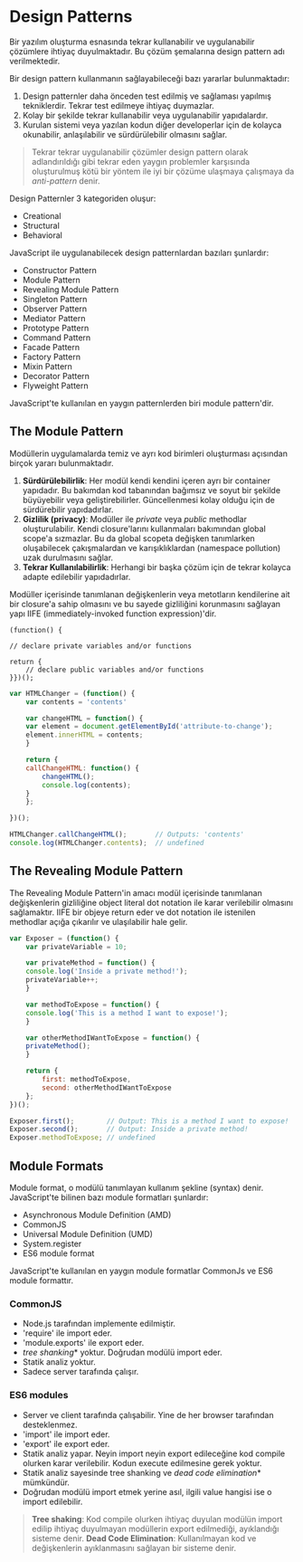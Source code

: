 # Design Patterns

Bir yazılım oluşturma esnasında tekrar kullanabilir ve uygulanabilir çözümlere ihtiyaç duyulmaktadır. Bu çözüm şemalarına design pattern adı verilmektedir.

Bir design pattern kullanmanın sağlayabileceği bazı yararlar bulunmaktadır:

1. Design patternler daha önceden test edilmiş ve sağlaması yapılmış tekniklerdir. Tekrar test edilmeye ihtiyaç duymazlar.
2. Kolay bir şekilde tekrar kullanabilir veya uygulanabilir yapıdalardır.
3. Kurulan sistemi veya yazılan kodun diğer developerlar için de kolayca okunabilir, anlaşılabilir ve sürdürülebilir olmasını sağlar.

> Tekrar tekrar uygulanabilir çözümler design pattern olarak adlandırıldığı gibi tekrar eden yaygın problemler karşısında oluşturulmuş kötü bir yöntem ile iyi bir çözüme ulaşmaya çalışmaya da *anti-pattern* denir.

Design Patternler 3 kategoriden oluşur:

 - Creational
 - Structural
 - Behavioral

JavaScript ile uygulanabilecek design patternlardan bazıları şunlardır:
-   Constructor Pattern   
-   Module Pattern
-   Revealing Module Pattern
-   Singleton Pattern
-   Observer Pattern
-   Mediator Pattern
-   Prototype Pattern
-   Command Pattern
-   Facade Pattern
-   Factory Pattern
-   Mixin Pattern
-   Decorator Pattern
-   Flyweight Pattern

JavaScript'te kullanılan en yaygın patternlerden biri module pattern'dir.

## The Module Pattern

Modüllerin uygulamalarda temiz ve ayrı kod birimleri oluşturması açısından birçok yararı bulunmaktadır.

1. **Sürdürülebilirlik**: Her modül kendi kendini içeren ayrı bir container yapıdadır. Bu bakımdan kod tabanından bağımsız ve soyut bir şekilde büyüyebilir veya geliştirebilirler. Güncellenmesi kolay olduğu için de sürdürebilir yapıdadırlar.
2. **Gizlilik (privacy)**:  Modüller ile *private* veya *public* methodlar oluşturulabilir. Kendi closure'larını kullanmaları bakımından global scope'a sızmazlar. Bu da global scopeta değişken tanımlarken oluşabilecek çakışmalardan ve karışıklıklardan (namespace pollution) uzak durulmasını sağlar.
3. **Tekrar Kullanılabilirlik**: Herhangi bir başka çözüm için de tekrar kolayca adapte edilebilir yapıdadırlar.

Modüller içerisinde tanımlanan değişkenlerin veya metotların kendilerine ait bir closure'a sahip olmasını ve bu sayede gizliliğini korunmasını sağlayan yapı IIFE (immediately-invoked function expression)'dir.

    (function() {

    // declare private variables and/or functions

    return {
        // declare public variables and/or functions
    }})();

```javascript
var HTMLChanger = (function() {
    var contents = 'contents'

    var changeHTML = function() {
    var element = document.getElementById('attribute-to-change');
    element.innerHTML = contents;
    }

    return {
    callChangeHTML: function() {
        changeHTML();
        console.log(contents);
    }
    };

})();

HTMLChanger.callChangeHTML();       // Outputs: 'contents'
console.log(HTMLChanger.contents);  // undefined
```
## The Revealing Module Pattern

The Revealing Module Pattern'in amacı modül içerisinde tanımlanan değişkenlerin gizliliğine object literal dot notation ile karar verilebilir olmasını sağlamaktır. IIFE bir objeye return eder ve dot notation ile istenilen methodlar açığa çıkarılır ve ulaşılabilir hale gelir.

```javascript
var Exposer = (function() {
    var privateVariable = 10;

    var privateMethod = function() {
    console.log('Inside a private method!');
    privateVariable++;
    }

    var methodToExpose = function() {
    console.log('This is a method I want to expose!');
    }

    var otherMethodIWantToExpose = function() {
    privateMethod();
    }

    return {
        first: methodToExpose,
        second: otherMethodIWantToExpose
    };
})();

Exposer.first();        // Output: This is a method I want to expose!
Exposer.second();       // Output: Inside a private method!
Exposer.methodToExpose; // undefined
```

## Module Formats

Module format, o modülü tanımlayan kullanım şekline (syntax) denir. JavaScript'te bilinen bazı module formatları şunlardır:

 -   Asynchronous Module Definition (AMD)
 -   CommonJS
 -   Universal Module Definition (UMD)
 -   System.register
 -   ES6 module format

JavaScript'te kullanılan en yaygın module formatlar CommonJs ve ES6 module formattır.

### CommonJS

 - Node.js tarafından implemente edilmiştir.
 - 'require' ile import eder.
 - 'module.exports' ile export eder.
 - *tree shanking** yoktur. Doğrudan modülü import eder.
 - Statik analiz yoktur.
 - Sadece server tarafında çalışır.

### ES6 modules

 - Server ve client tarafında çalışabilir. Yine de her browser tarafından desteklenmez.
 - 'import' ile import eder.
 - 'export' ile export eder.
 - Statik analiz yapar. Neyin import neyin export edileceğine kod compile olurken karar verilebilir. Kodun execute edilmesine gerek yoktur.
 - Statik analiz sayesinde tree shanking ve *dead code elimination** mümkündür.
 - Doğrudan modülü import etmek yerine asıl, ilgili value hangisi ise o import edilebilir.
 
 

> **Tree shaking**:  Kod compile olurken ihtiyaç duyulan modülün import edilip ihtiyaç duyulmayan modüllerin export edilmediği, ayıklandığı sisteme denir.
> **Dead Code Elimination**: Kullanılmayan kod ve değişkenlerin ayıklanmasını sağlayan bir sisteme denir. 


